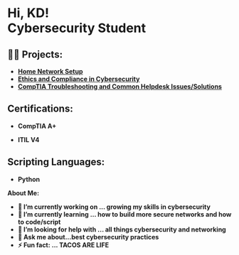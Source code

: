 <h1>Hi, KD! <br/><a href="https://github.com/projectbyKD"> <a ">Cybersecurity Student</a> 

<h2>👨‍💻  Projects:</h2>

- <b>[Home Network Setup](https://github.com/projectsbyKD/HomeNetworkSetup/tree/main)
- <b>[Ethics and Compliance in Cybersecurity](https://github.com/projectsbyKD/LegalAnalysis/tree/main)
- <b>[CompTIA Troubleshooting and Common Helpdesk Issues/Solutions](https://github.com/projectsbyKD/TroubleshootingAndCommonProblemsAndSoulutions)

<h2> Certifications:</h2>
  
- <b>CompTIA A+ </b>
 
- <b>ITIL V4 </b>
  
<h2> Scripting Languages: </h2>

- Python


About Me:

- 🔭 I’m currently working on ... growing my skills in cybersecurity
- 🌱 I’m currently learning ... how to build more secure networks and how to code/script 
- 🤔 I’m looking for help with ... all things cybersecurity and networking 
- 💬 Ask me about...best cybersecurity practices
- ⚡ Fun fact: ... TACOS ARE LIFE
  


  






